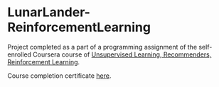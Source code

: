 # LunarLander-ReinforcementLearning

Project completed as a part of a programming assignment of the self-enrolled Coursera course of [Unsupervised Learning, Recommenders, Reinforcement Learning](https://www.coursera.org/learn/unsupervised-learning-recommenders-reinforcement-learning).

Course completion certificate [here](https://www.coursera.org/account/accomplishments/verify/9UUMENEST4DE).
